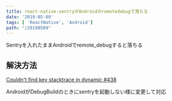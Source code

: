 ```yaml
---
title: react-native-sentryがAndroidのremotedebugで落ちる
date: '2019-05-09'
tags: [ 'ReactNative', 'Android']
path: "/20190509"
---
```


Sentryを入れたままAndroidでremote_debugすると落ちる

## 解決方法

[Couldn't find key stacktrace in dynamic #438](https://github.com/getsentry/react-native-sentry/issues/438#issuecomment-414977799)

AndroidがDebugBuildのときにsentryを起動しない様に変更して対応
